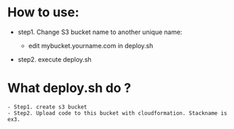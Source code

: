 # How to use:
- step1. Change S3 bucket name to another unique name:
    - edit mybucket.yourname.com in deploy.sh

- step2. execute deploy.sh

# What deploy.sh do ?
    - Step1. create s3 bucket
    - Step2. Upload code to this bucket with cloudformation. Stackname is ex3.

